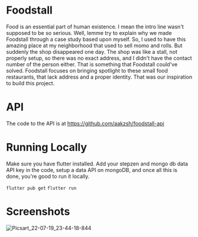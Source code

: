 # Foodstall

Food is an essential part of human existence. I mean the intro line wasn't supposed to be so serious. Well, lemme try to explain why we made Foodstall through a case 
study based upon myself. So, I used to have this amazing place at my neighborhood that used to sell momo and rolls. But suddenly the shop disappeared one day. The shop was like a stall, not properly setup, so there was no exact address, and I didn't have the contact number of the person either. That is something that Foodstall could've solved. Foodstall focuses on bringing spotlight to these small food restaurants, that lack address and a proper identity. That was our inspiration to build this project.

# API

The code to the API is at https://github.com/aakzsh/foodstall-api

# Running Locally

Make sure you have flutter installed. Add your stepzen and mongo db data API key in the code, setup a data API on mongoDB, and once all this is done, you're good to run it locally.

```flutter pub get```
```flutter run```

# Screenshots
![Picsart_22-07-19_23-44-18-844](https://user-images.githubusercontent.com/69726390/179820487-a344cb83-197e-43e8-bcbb-5f791ba866ad.jpg)
